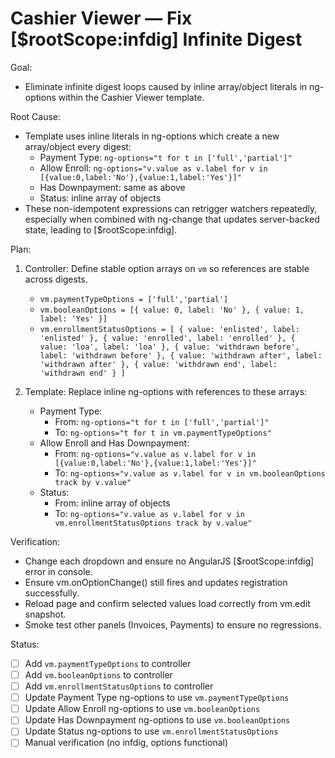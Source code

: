 # Cashier Viewer — Fix [$rootScope:infdig] Infinite Digest

Goal:
- Eliminate infinite digest loops caused by inline array/object literals in ng-options within the Cashier Viewer template.

Root Cause:
- Template uses inline literals in ng-options which create a new array/object every digest:
  - Payment Type: `ng-options="t for t in ['full','partial']"`
  - Allow Enroll: `ng-options="v.value as v.label for v in [{value:0,label:'No'},{value:1,label:'Yes'}]"`
  - Has Downpayment: same as above
  - Status: inline array of objects
- These non-idempotent expressions can retrigger watchers repeatedly, especially when combined with ng-change that updates server-backed state, leading to [$rootScope:infdig].

Plan:
1) Controller: Define stable option arrays on `vm` so references are stable across digests.
   - `vm.paymentTypeOptions = ['full','partial']`
   - `vm.booleanOptions = [{ value: 0, label: 'No' }, { value: 1, label: 'Yes' }]`
   - `vm.enrollmentStatusOptions = [
        { value: 'enlisted', label: 'enlisted' },
        { value: 'enrolled', label: 'enrolled' },
        { value: 'loa', label: 'loa' },
        { value: 'withdrawn before', label: 'withdrawn before' },
        { value: 'withdrawn after', label: 'withdrawn after' },
        { value: 'withdrawn end', label: 'withdrawn end' }
     ]`

2) Template: Replace inline ng-options with references to these arrays:
   - Payment Type:
     - From: `ng-options="t for t in ['full','partial']"`
     - To:   `ng-options="t for t in vm.paymentTypeOptions"`
   - Allow Enroll and Has Downpayment:
     - From: `ng-options="v.value as v.label for v in [{value:0,label:'No'},{value:1,label:'Yes'}]"`
     - To:   `ng-options="v.value as v.label for v in vm.booleanOptions track by v.value"`
   - Status:
     - From: inline array of objects
     - To:   `ng-options="v.value as v.label for v in vm.enrollmentStatusOptions track by v.value"`

Verification:
- Change each dropdown and ensure no AngularJS [$rootScope:infdig] error in console.
- Ensure vm.onOptionChange() still fires and updates registration successfully.
- Reload page and confirm selected values load correctly from vm.edit snapshot.
- Smoke test other panels (Invoices, Payments) to ensure no regressions.

Status:
- [ ] Add `vm.paymentTypeOptions` to controller
- [ ] Add `vm.booleanOptions` to controller
- [ ] Add `vm.enrollmentStatusOptions` to controller
- [ ] Update Payment Type ng-options to use `vm.paymentTypeOptions`
- [ ] Update Allow Enroll ng-options to use `vm.booleanOptions`
- [ ] Update Has Downpayment ng-options to use `vm.booleanOptions`
- [ ] Update Status ng-options to use `vm.enrollmentStatusOptions`
- [ ] Manual verification (no infdig, options functional)
